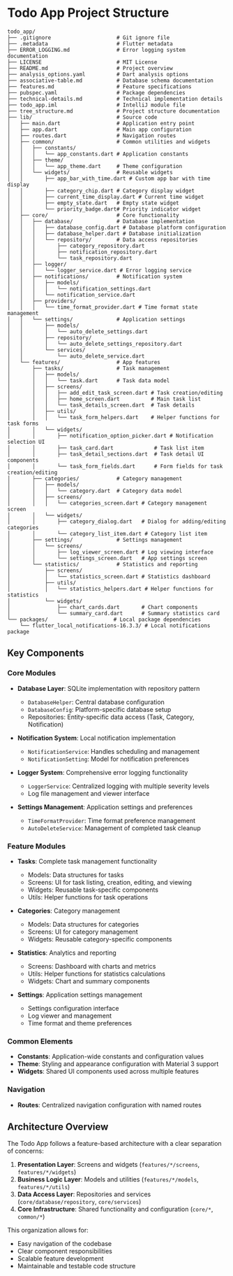 # Todo App Project Structure

```
todo_app/
├── .gitignore                     # Git ignore file
├── .metadata                      # Flutter metadata
├── ERROR_LOGGING.md               # Error logging system documentation
├── LICENSE                        # MIT License
├── README.md                      # Project overview
├── analysis_options.yaml          # Dart analysis options
├── associative-table.md           # Database schema documentation
├── features.md                    # Feature specifications
├── pubspec.yaml                   # Package dependencies
├── technical-details.md           # Technical implementation details
├── todo_app.iml                   # IntelliJ module file
├── tree_structure.md              # Project structure documentation
├── lib/                           # Source code
│   ├── main.dart                  # Application entry point
│   ├── app.dart                   # Main app configuration
│   ├── routes.dart                # Navigation routes
│   ├── common/                    # Common utilities and widgets
│   │   ├── constants/
│   │   │   └── app_constants.dart # Application constants
│   │   ├── theme/
│   │   │   └── app_theme.dart     # Theme configuration
│   │   └── widgets/               # Reusable widgets
│   │       ├── app_bar_with_time.dart # Custom app bar with time display
│   │       ├── category_chip.dart # Category display widget
│   │       ├── current_time_display.dart # Current time widget
│   │       ├── empty_state.dart   # Empty state widget
│   │       └── priority_badge.dart# Priority indicator widget
│   ├── core/                      # Core functionality
│   │   ├── database/              # Database implementation
│   │   │   ├── database_config.dart # Database platform configuration
│   │   │   ├── database_helper.dart # Database initialization
│   │   │   └── repository/        # Data access repositories
│   │   │       ├── category_repository.dart
│   │   │       ├── notification_repository.dart
│   │   │       └── task_repository.dart
│   │   ├── logger/
│   │   │   └── logger_service.dart # Error logging service
│   │   ├── notifications/         # Notification system
│   │   │   ├── models/
│   │   │   │   └── notification_settings.dart
│   │   │   └── notification_service.dart
│   │   ├── providers/
│   │   │   └── time_format_provider.dart # Time format state management
│   │   └── settings/              # Application settings
│   │       ├── models/
│   │       │   └── auto_delete_settings.dart
│   │       ├── repository/
│   │       │   └── auto_delete_settings_repository.dart
│   │       └── services/
│   │           └── auto_delete_service.dart
│   └── features/                  # App features
│       ├── tasks/                 # Task management
│       │   ├── models/
│       │   │   └── task.dart      # Task data model
│       │   ├── screens/
│       │   │   ├── add_edit_task_screen.dart # Task creation/editing
│       │   │   ├── home_screen.dart          # Main task list
│       │   │   └── task_details_screen.dart  # Task details
│       │   ├── utils/
│       │   │   └── task_form_helpers.dart    # Helper functions for task forms
│       │   └── widgets/
│       │       ├── notification_option_picker.dart # Notification selection UI
│       │       ├── task_card.dart             # Task list item
│       │       ├── task_detail_sections.dart  # Task detail UI components
│       │       └── task_form_fields.dart      # Form fields for task creation/editing
│       ├── categories/            # Category management
│       │   ├── models/
│       │   │   └── category.dart  # Category data model
│       │   ├── screens/
│       │   │   └── categories_screen.dart # Category management screen
│       │   └── widgets/
│       │       ├── category_dialog.dart   # Dialog for adding/editing categories
│       │       └── category_list_item.dart # Category list item
│       ├── settings/              # Settings management
│       │   └── screens/
│       │       ├── log_viewer_screen.dart # Log viewing interface
│       │       └── settings_screen.dart   # App settings screen
│       └── statistics/            # Statistics and reporting
│           ├── screens/
│           │   └── statistics_screen.dart # Statistics dashboard
│           ├── utils/
│           │   └── statistics_helpers.dart # Helper functions for statistics
│           └── widgets/
│               ├── chart_cards.dart       # Chart components
│               └── summary_card.dart      # Summary statistics card
└── packages/                     # Local package dependencies
    └── flutter_local_notifications-16.3.3/ # Local notifications package
```

## Key Components

### Core Modules

- **Database Layer**: SQLite implementation with repository pattern
  - `DatabaseHelper`: Central database configuration
  - `DatabaseConfig`: Platform-specific database setup
  - Repositories: Entity-specific data access (Task, Category, Notification)

- **Notification System**: Local notification implementation
  - `NotificationService`: Handles scheduling and management
  - `NotificationSetting`: Model for notification preferences

- **Logger System**: Comprehensive error logging functionality
  - `LoggerService`: Centralized logging with multiple severity levels
  - Log file management and viewer interface

- **Settings Management**: Application settings and preferences
  - `TimeFormatProvider`: Time format preference management
  - `AutoDeleteService`: Management of completed task cleanup

### Feature Modules

- **Tasks**: Complete task management functionality
  - Models: Data structures for tasks
  - Screens: UI for task listing, creation, editing, and viewing
  - Widgets: Reusable task-specific components
  - Utils: Helper functions for task operations

- **Categories**: Category management
  - Models: Data structures for categories
  - Screens: UI for category management
  - Widgets: Reusable category-specific components

- **Statistics**: Analytics and reporting
  - Screens: Dashboard with charts and metrics
  - Utils: Helper functions for statistics calculations
  - Widgets: Chart and summary components

- **Settings**: Application settings management
  - Settings configuration interface
  - Log viewer and management
  - Time format and theme preferences

### Common Elements

- **Constants**: Application-wide constants and configuration values
- **Theme**: Styling and appearance configuration with Material 3 support
- **Widgets**: Shared UI components used across multiple features

### Navigation

- **Routes**: Centralized navigation configuration with named routes

## Architecture Overview

The Todo App follows a feature-based architecture with a clear separation of concerns:

1. **Presentation Layer**: Screens and widgets (`features/*/screens`, `features/*/widgets`)
2. **Business Logic Layer**: Models and utilities (`features/*/models`, `features/*/utils`)
3. **Data Access Layer**: Repositories and services (`core/database/repository`, `core/services`)
4. **Core Infrastructure**: Shared functionality and configuration (`core/*`, `common/*`)

This organization allows for:
- Easy navigation of the codebase
- Clear component responsibilities
- Scalable feature development
- Maintainable and testable code structure